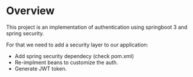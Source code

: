 # Overview

This project is an implementation of authentication using springboot 3 and spring security.

For that  we need to add a security layer to our application:

- Add spring security dependecy (check pom.xml)
- Re-implment beans to customize the auth.
- Generate JWT token.


